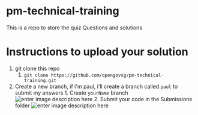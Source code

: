# pm-technical-training

This is a repo to store the quiz Questions and solutions

# Instructions to upload your solution

1. git clone this repo
   1. `git clone https://github.com/opengovsg/pm-technical-training.git`
2. Create a new branch, if i'm paul, i'll create a branch called `paul` to submit my answers 1. Create `yourName` branch
   ![enter image description here](https://pm-technical-trainig.s3.ap-southeast-1.amazonaws.com/sourcetree-1.png) 2. Submit your code in the Submissions folder
   ![enter image description here](https://pm-technical-trainig.s3.ap-southeast-1.amazonaws.com/sourcetree-2.png)
